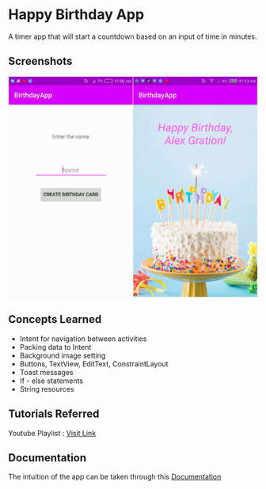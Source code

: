 # Happy Birthday App
A timer app that will start a countdown based on an input of time in minutes.

## Screenshots

![one](screens/image.png)
## Concepts Learned
- Intent for navigation between activities
- Packing data to Intent
- Background image setting
- Buttons, TextView, EditText, ConstraintLayout
- Toast messages
- If - else statements
- String resources

## Tutorials Referred
Youtube Playlist : [Visit Link](https://www.youtube.com/playlist?list=PLUcsbZa0qzu1s5vbXAU3UY8lpxE1Cy3Su)

## Documentation
The intuition of the app can be taken through this [Documentation](https://developer.android.com/reference/android/content/Intent)
